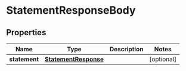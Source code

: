 

# StatementResponseBody


## Properties

| Name | Type | Description | Notes |
|------------ | ------------- | ------------- | -------------|
|**statement** | [**StatementResponse**](StatementResponse.md) |  |  [optional] |



